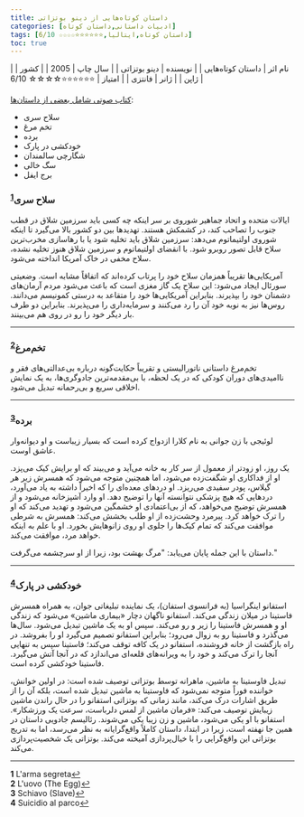 ```yaml
---
title: داستان‌ کوتاه‌هایی از دینو بوتزاتی
categories: [ادبیات داستانی,داستان کوتاه]
tags: [داستان کوتاه,ایتالیا,⭐⭐⭐⭐⭐⭐☆☆☆☆ 6/10]
toc: true
---
```


| نام اثر | داستان‌ کوتاه‌هایی |
| نویسنده | دینو بوتزاتی |
| سال چاپ | 2005 |
| کشور | ژاپن |
| ژانر | فانتزی |
| امتیاز | ⭐⭐⭐⭐⭐⭐☆☆☆☆ 6/10 |


[کتاب صوتی شامل بعضی از داستان‌ها](https://www.youtube.com/watch?v=wBwb5HwaRpM&t=1948s):
- سلاح سری
- تخم مرغ
- برده
- خودکشی در پارک
- شگارچی سالمندان
- سگ خالی
- برج ایفل

### سلاح سری<sup id="a1">[1](#f1)</sup>

ایالات متحده و اتحاد جماهیر شوروی بر سر اینکه چه کسی باید سرزمین شلاق در قطب جنوب را تصاحب کند، در کشمکش هستند. تهدیدها بین دو کشور بالا می‌گیرد تا اینکه شوروی اولتیماتوم می‌دهد: سرزمین شلاق باید تخلیه شود یا با رهاسازی مخرب‌ترین سلاح قابل تصور روبرو شود. با انقضای اولتیماتوم و سرزمین شلاق هنوز تخلیه نشده، سلاح مخفی در خاک آمریکا انداخته می‌شود.

آمریکایی‌ها تقریباً همزمان سلاح خود را پرتاب کرده‌اند که اتفاقاً مشابه است. وضعیتی سورئال ایجاد می‌شود: این سلاح یک گاز مغزی است که باعث می‌شود مردم آرمان‌های دشمنان خود را بپذیرند. بنابراین آمریکایی‌ها خود را متقاعد به درستی کمونیسم می‌دانند. روس‌ها نیز به نوبه خود آن را رد می‌کنند و سرمایه‌داری را می‌پذیرند. بنابراین دو طرف بار دیگر خود را رو در روی هم می‌بینند.

---

### تخم‌مرغ<sup id="a2">[2](#f2)</sup>

تخم‌مرغ داستانی ناتورالیستی و تقریباً حکایت‌گونه درباره بی‌عدالتی‌های فقر و ناامیدی‌های دوران کودکی که در یک لحظه، با بی‌مقدمه‌ترین جادوگری‌ها، به یک نمایش اخلاقی سریع و بی‌رحمانه تبدیل می‌شود.

---

### برده<sup id="a3">[3](#f3)</sup>

لوئیجی با زن جوانی به نام کلارا ازدواج کرده است که بسیار زیباست و او دیوانه‌وار عاشق اوست.

یک روز، او زودتر از معمول از سر کار به خانه می‌آید و می‌بیند که او برایش کیک می‌پزد. او از فداکاری او شگفت‌زده می‌شود، اما همچنین متوجه می‌شود که همسرش زیر هر گیلاس، پودر سفیدی می‌ریزد. او دردهای معده‌ای را که اخیراً داشته به یاد می‌آورد، دردهایی که هیچ پزشکی نتوانسته آنها را توضیح دهد. او وارد آشپزخانه می‌شود و از همسرش توضیح می‌خواهد، که از بی‌اعتمادی او خشمگین می‌شود و تهدید می‌کند که او را ترک خواهد کرد. پیرمرد وحشت‌زده از او طلب بخشش می‌کند: همسرش به شرطی موافقت می‌کند که تمام کیک‌ها را جلوی او روی زانوهایش بخورد. او با علم به اینکه خواهد مرد، موافقت می‌کند.

داستان با این جمله پایان می‌یابد: "مرگ بهشت ​​بود، زیرا از او سرچشمه می‌گرفت."

---

### خودکشی در پارک<sup id="a4">[4](#f4)</sup>

استفانو اینگراسیا (به فرانسوی استفان)، یک نماینده تبلیغاتی جوان، به همراه همسرش فاستینا در میلان زندگی می‌کند. استفانو ناگهان دچار «بیماری ماشین» می‌شود که زندگی او و همسرش فاستینا را زیر و رو می‌کند. سپس او به یک ماشین تبدیل می‌شود. سال‌ها می‌گذرد و فاستینا رو به زوال می‌رود؛ بنابراین استفانو تصمیم می‌گیرد او را بفروشد. در راه بازگشت از خانه فروشنده، استفانو در یک کافه توقف می‌کند؛ فاستینا سپس به تنهایی آنجا را ترک می‌کند و خود را به ویرانه‌های قلعه‌ای می‌اندازد که در آنجا آتش می‌گیرد. فاستینا خودکشی کرده است.

تبدیل فاوستینا به ماشین، ماهرانه توسط بوتزاتی توصیف شده است: در اولین خوانش، خواننده فوراً متوجه نمی‌شود که فاوستینا به ماشین تبدیل شده است، بلکه آن را از طریق اشارات درک می‌کند، مانند زمانی که بوتزاتی استفانو را در حال راندن ماشین زیبایش توصیف می‌کند: «فرمان ماشین از لمس دلرباست، سرعت یک ورزشکار». استفانو با او یکی می‌شود، ماشین و زن زیبا یکی می‌شوند. رئالیسم جادویی داستان در همین جا نهفته است، زیرا در ابتدا، داستان کاملاً واقع‌گرایانه به نظر می‌رسد، اما به تدریج بوتزاتی این واقع‌گرایی را با خیال‌پردازی آمیخته می‌کند. بوتزاتی یک شخصیت‌پردازی می‌کند.


---

<b id="f1">1</b> <span class="footnote">L'arma segreta</span>[↩](#a1)
<br><b id="f2">2</b> <span class="footnote">L'uovo (The Egg)</span>[↩](#a2)
<br><b id="f3">3</b> <span class="footnote">Schiavo (Slave)</span>[↩](#a3)
<br><b id="f4">4</b> <span class="footnote">Suicidio al parco</span>[↩](#a4)

